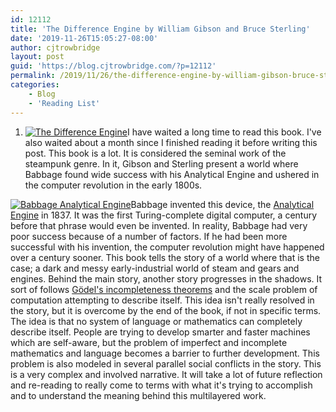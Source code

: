 ```yaml
---
id: 12112
title: 'The Difference Engine by William Gibson and Bruce Sterling'
date: '2019-11-26T15:05:27-08:00'
author: cjtrowbridge
layout: post
guid: 'https://blog.cjtrowbridge.com/?p=12112'
permalink: /2019/11/26/the-difference-engine-by-william-gibson-bruce-sterling/
categories:
    - Blog
    - 'Reading List'
---
```


1. [![The Difference Engine](https://blog.cjtrowbridge.com/wp-content/uploads/2019/11/The-Difference-Engine-1-1.jpg)](https://amzn.to/2KWlfRH)I have waited a long time to read this book. I've also waited about a month since I finished reading it before writing this post. This book is a lot. It is considered the seminal work of the steampunk genre. In it, Gibson and Sterling present a world where Babbage found wide success with his Analytical Engine and ushered in the computer revolution in the early 1800s.

[![Babbage Analytical Engine](https://blog.cjtrowbridge.com/wp-content/uploads/2019/11/Babbage-Analytical-Engine-1-1.jpg)](https://en.wikipedia.org/wiki/Analytical_Engine)Babbage invented this device, the [Analytical Engine](https://en.wikipedia.org/wiki/Analytical_Engine) in 1837. It was the first Turing-complete digital computer, a century before that phrase would even be invented. In reality, Babbage had very poor success because of a number of factors. If he had been more successful with his invention, the computer revolution might have happened over a century sooner. This book tells the story of a world where that is the case; a dark and messy early-industrial world of steam and gears and engines. Behind the main story, another story progresses in the shadows. It sort of follows [Gödel's incompleteness theorems](https://en.wikipedia.org/wiki/G%C3%B6del%27s_incompleteness_theorems) and the scale problem of computation attempting to describe itself. This idea isn't really resolved in the story, but it is overcome by the end of the book, if not in specific terms. The idea is that no system of language or mathematics can completely describe itself. People are trying to develop smarter and faster machines which are self-aware, but the problem of imperfect and incomplete mathematics and language becomes a barrier to further development. This problem is also modeled in several parallel social conflicts in the story. This is a very complex and involved narrative. It will take a lot of future reflection and re-reading to really come to terms with what it's trying to accomplish and to understand the meaning behind this multilayered work.